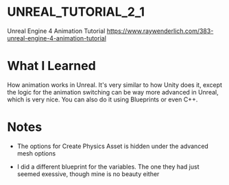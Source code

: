 # UNREAL_TUTORIAL_2_1
Unreal Engine 4 Animation Tutorial https://www.raywenderlich.com/383-unreal-engine-4-animation-tutorial

# What I Learned
How animation works in Unreal. It's very similar to how Unity does it, except the logic for the animation switching can be way more advanced in Unreal, which is very nice. You can also do it using Blueprints or even C++.

# Notes
* The options for Create Physics Asset is hidden under the advanced mesh options

* I did a different blueprint for the variables. The one they had just seemed exessive, though mine is no beauty either
